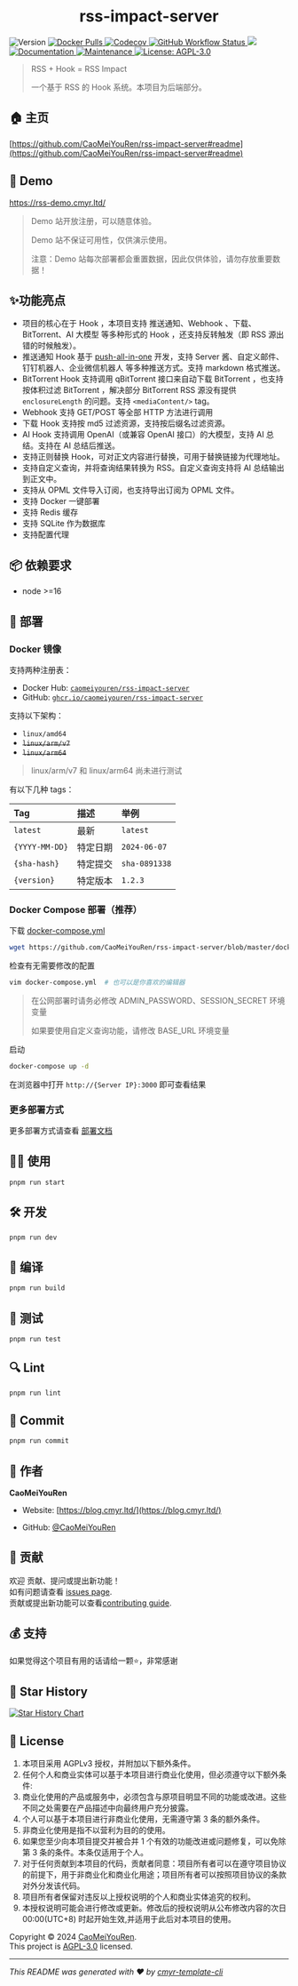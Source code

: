 <h1 align="center">rss-impact-server </h1>
<p>
  <img alt="Version" src="https://img.shields.io/github/package-json/v/CaoMeiYouRen/rss-impact-server
" />
  <a href="https://hub.docker.com/r/caomeiyouren/rss-impact-server" target="_blank">
  <img alt="Docker Pulls" src="https://img.shields.io/docker/pulls/caomeiyouren/rss-impact-server">
  </a>
    <a href="https://app.codecov.io/gh/CaoMeiYouRen/rss-impact-server" target="_blank">
     <img alt="Codecov" src="https://img.shields.io/codecov/c/github/CaoMeiYouRen/rss-impact-server">
  </a>
  <a href="https://github.com/CaoMeiYouRen/rss-impact-server/actions?query=workflow%3ARelease" target="_blank">
    <img alt="GitHub Workflow Status" src="https://img.shields.io/github/actions/workflow/status/CaoMeiYouRen/rss-impact-server/release.yml?branch=master">
  </a>
  <img src="https://img.shields.io/badge/node-%3E%3D16-blue.svg" />
  <a href="https://github.com/CaoMeiYouRen/rss-impact-server#readme" target="_blank">
    <img alt="Documentation" src="https://img.shields.io/badge/documentation-yes-brightgreen.svg" />
  </a>
  <a href="https://github.com/CaoMeiYouRen/rss-impact-server/graphs/commit-activity" target="_blank">
    <img alt="Maintenance" src="https://img.shields.io/badge/Maintained%3F-yes-green.svg" />
  </a>
  <a href="https://github.com/CaoMeiYouRen/rss-impact-server/blob/master/LICENSE" target="_blank">
    <img alt="License: AGPL-3.0" src="https://img.shields.io/github/license/CaoMeiYouRen/rss-impact-server?color=yellow" />
  </a>
</p>



> RSS + Hook = RSS Impact
>
> 一个基于 RSS 的 Hook 系统。本项目为后端部分。

## 🏠 主页

[https://github.com/CaoMeiYouRen/rss-impact-server#readme](https://github.com/CaoMeiYouRen/rss-impact-server#readme)

## 🌰 Demo

https://rss-demo.cmyr.ltd/

> Demo 站开放注册，可以随意体验。
>
> Demo 站不保证可用性，仅供演示使用。
>
> 注意：Demo 站每次部署都会重置数据，因此仅供体验，请勿存放重要数据！

## ✨功能亮点

- 项目的核心在于 Hook ，本项目支持 推送通知、Webhook 、下载、BitTorrent、AI 大模型 等多种形式的 Hook ，还支持反转触发（即 RSS 源出错的时候触发）。
- 推送通知 Hook 基于 [push-all-in-one](https://github.com/CaoMeiYouRen/push-all-in-one) 开发，支持 Server 酱、自定义邮件、钉钉机器人、企业微信机器人 等多种推送方式。支持 markdown 格式推送。
- BitTorrent Hook 支持调用 qBitTorrent 接口来自动下载 BitTorrent ，也支持按体积过滤 BitTorrent ，解决部分 BitTorrent RSS 源没有提供 `enclosureLength` 的问题。支持 `<mediaContent/>` tag。
- Webhook 支持 GET/POST 等全部 HTTP 方法进行调用
- 下载 Hook 支持按 md5 过滤资源，支持按后缀名过滤资源。
- AI Hook 支持调用 OpenAI（或兼容 OpenAI 接口）的大模型，支持 AI 总结。支持在 AI 总结后推送。
- 支持正则替换 Hook，可对正文内容进行替换，可用于替换链接为代理地址。
- 支持自定义查询，并将查询结果转换为 RSS。自定义查询支持将 AI 总结输出到正文中。
- 支持从 OPML 文件导入订阅，也支持导出订阅为 OPML 文件。
- 支持 Docker 一键部署
- 支持 Redis 缓存
- 支持 SQLite 作为数据库
- 支持配置代理

## 📦 依赖要求


- node >=16

## 🚀 部署

### Docker 镜像

支持两种注册表：

- Docker Hub: [`caomeiyouren/rss-impact-server`](https://hub.docker.com/r/caomeiyouren/rss-impact-server)
- GitHub: [`ghcr.io/caomeiyouren/rss-impact-server`](https://github.com/CaoMeiYouRen/rss-impact-server/pkgs/container/rss-impact-server)

支持以下架构：

- `linux/amd64`
- ~~`linux/arm/v7`~~
- ~~`linux/arm64`~~

> linux/arm/v7 和 linux/arm64 尚未进行测试

有以下几种 tags：

| Tag            | 描述     | 举例          |
| :------------- | :------- | :------------ |
| `latest`       | 最新     | `latest`      |
| `{YYYY-MM-DD}` | 特定日期 | `2024-06-07`  |
| `{sha-hash}`   | 特定提交 | `sha-0891338` |
| `{version}`    | 特定版本 | `1.2.3`       |

### Docker Compose 部署（推荐）

下载 [docker-compose.yml](https://github.com/CaoMeiYouRen/rss-impact-server/blob/master/docker-compose.yml)

```sh
wget https://github.com/CaoMeiYouRen/rss-impact-server/blob/master/docker-compose.yml
```

检查有无需要修改的配置

```sh
vim docker-compose.yml  # 也可以是你喜欢的编辑器
```

> 在公网部署时请务必修改 ADMIN_PASSWORD、SESSION_SECRET 环境变量
>
> 如果要使用自定义查询功能，请修改 BASE_URL 环境变量

启动

```sh
docker-compose up -d
```

在浏览器中打开 `http://{Server IP}:3000` 即可查看结果

### 更多部署方式

更多部署方式请查看 [部署文档](./docs/deploy.md)

## 👨‍💻 使用

```sh
pnpm run start
```

## 🛠️ 开发

```sh
pnpm run dev
```

## 🔧 编译

```sh
pnpm run build
```

## 🧪 测试

```sh
pnpm run test
```

## 🔍 Lint

```sh
pnpm run lint
```

## 💾 Commit

```sh
pnpm run commit
```


## 👤 作者


**CaoMeiYouRen**

* Website: [https://blog.cmyr.ltd/](https://blog.cmyr.ltd/)

* GitHub: [@CaoMeiYouRen](https://github.com/CaoMeiYouRen)


## 🤝 贡献

欢迎 贡献、提问或提出新功能！<br />如有问题请查看 [issues page](https://github.com/CaoMeiYouRen/rss-impact-server/issues). <br/>贡献或提出新功能可以查看[contributing guide](https://github.com/CaoMeiYouRen/rss-impact-server/blob/master/CONTRIBUTING.md).

## 💰 支持

如果觉得这个项目有用的话请给一颗⭐️，非常感谢

## 🌟 Star History

[![Star History Chart](https://api.star-history.com/svg?repos=CaoMeiYouRen/rss-impact-server&type=Date)](https://star-history.com/#CaoMeiYouRen/rss-impact-server&Date)

## 📝 License

1. 本项目采用 AGPLv3 授权，并附加以下额外条件。
2. 任何个人和商业实体可以基于本项目进行商业化使用，但必须遵守以下额外条件:
3. 商业化使用的产品或服务中，必须包含与原项目明显不同的功能或改进。这些不同之处需要在产品描述中向最终用户充分披露。
4. 个人可以基于本项目进行非商业化使用，无需遵守第 3 条的额外条件。 
5. 非商业化使用是指不以营利为目的的使用。
6. 如果您至少向本项目提交并被合并 1 个有效的功能改进或问题修复，可以免除第 3 条的条件。本条仅适用于个人。
7. 对于任何贡献到本项目的代码，贡献者同意：项目所有者可以在遵守项目协议的前提下，用于非商业化和商业化用途；项目所有者可以按照项目协议的条款对外分发该代码。
8. 项目所有者保留对违反以上授权说明的个人和商业实体追究的权利。
9. 本授权说明可能会进行修改或更新。修改后的授权说明从公布修改内容的次日 00:00(UTC+8) 时起开始生效,并适用于此后对本项目的使用。

Copyright © 2024 [CaoMeiYouRen](https://github.com/CaoMeiYouRen).<br />
This project is [AGPL-3.0](https://github.com/CaoMeiYouRen/rss-impact-server/blob/master/LICENSE) licensed.

***
_This README was generated with ❤️ by [cmyr-template-cli](https://github.com/CaoMeiYouRen/cmyr-template-cli)_
